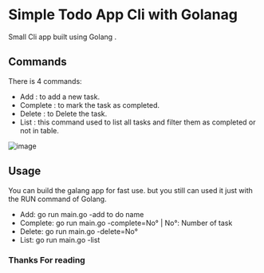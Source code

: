 # Simple Todo App Cli with Golanag

Small Cli app built using Golang .

## Commands
There is 4 commands:
- Add : to add a new task.
- Complete : to mark the task as completed.
- Delete : to Delete the task.
- List : this command used to list all tasks and filter them as completed or not in table.

![image](https://user-images.githubusercontent.com/31447333/199116956-7693a7b0-12f1-4d89-b51b-cb2c9985bac5.png)

## Usage

You can build the galang app for fast use. but you still can used it just with the RUN command of Golang.

- Add: go run main.go -add to do name
- Complete: go run main.go -complete=No° | No°: Number of task
- Delete: go run main.go -delete=No°
- List: go run main.go -list

### Thanks For reading
